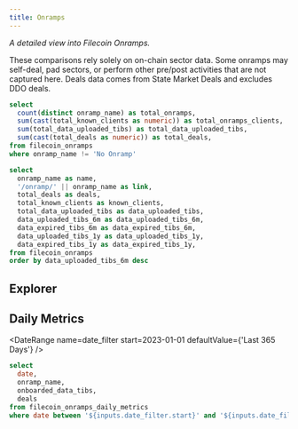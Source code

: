 ```yaml
---
title: Onramps
---
```


_A detailed view into Filecoin Onramps._

<Alert status="info">
  These comparisons rely solely on on-chain sector data. Some onramps may self-deal, pad sectors, or perform other pre/post activities that are not captured here. Deals data comes from State Market Deals and excludes DDO deals.
</Alert>

```sql onramps_stats
select
  count(distinct onramp_name) as total_onramps,
  sum(cast(total_known_clients as numeric)) as total_onramps_clients,
  sum(total_data_uploaded_tibs) as total_data_uploaded_tibs,
  sum(cast(total_deals as numeric)) as total_deals,
from filecoin_onramps
where onramp_name != 'No Onramp'
```

<Grid cols=2>

<BigValue
  data={onramps_stats}
  value=total_onramps
  title="Filecoin Onramps"
/>

<BigValue
  data={onramps_stats}
  value=total_onramps_clients
  title="Total Onramps Clients"
/>

<BigValue
  data={onramps_stats}
  value=total_data_uploaded_tibs
  title="Total Data Uploaded"
/>

<BigValue
  data={onramps_stats}
  value=total_deals
  title="Total Deals"
/>

</Grid>

```sql onramps_table
select
  onramp_name as name,
  '/onramp/' || onramp_name as link,
  total_deals as deals,
  total_known_clients as known_clients,
  total_data_uploaded_tibs as data_uploaded_tibs,
  data_uploaded_tibs_6m as data_uploaded_tibs_6m,
  data_expired_tibs_6m as data_expired_tibs_6m,
  data_uploaded_tibs_1y as data_uploaded_tibs_1y,
  data_expired_tibs_1y as data_expired_tibs_1y,
from filecoin_onramps
order by data_uploaded_tibs_6m desc
```

## Explorer

<DataTable
  data={onramps_table}
  rowShading=true
  rowLines=false
  rows=30
  downloadable=true
  link=link
/>

## Daily Metrics

<DateRange
  name=date_filter
  start=2023-01-01
  defaultValue={'Last 365 Days'}
/>


```sql onramps_daily_metrics
select
  date,
  onramp_name,
  onboarded_data_tibs,
  deals
from filecoin_onramps_daily_metrics
where date between '${inputs.date_filter.start}' and '${inputs.date_filter.end}'
```

<BarChart
  data={onramps_daily_metrics}
  x=date
  y=onboarded_data_tibs
  yAxisTitle="Data Uploaded (TiBs)"
  title="Daily Data Uploaded"
  series=onramp_name
/>

<BarChart
  data={onramps_daily_metrics}
  x=date
  y=deals
  yAxisTitle="Deals"
  title="Daily Deals"
  series=onramp_name
/>
